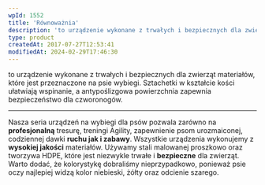 ```yaml
---
wpId: 1552
title: 'Równoważnia'
description: 'to urządzenie wykonane z trwałych i bezpiecznych dla zwierząt materiałów, które jest przeznaczone na psie wybiegi. Sztachetki w kształcie kości ułatwiają wspinanie, a antypoślizgowa powierzchnia zapewnia bezpieczeństwo dla czworonogów. Nasza seria urządzeń na wybiegi dla psów pozwala zarówno na profesjonalną tresurę, treningi Agility, zapewnienie psom urozmaiconej, codziennej dawki ruchu jak i zabawy. Wszystkie urządzenia wykonujemy ...'
type: product
createdAt: 2017-07-27T12:53:41
modifiedAt: 2024-02-29T17:46:30
---
```



to urządzenie wykonane z trwałych i bezpiecznych dla zwierząt materiałów, które jest przeznaczone na psie wybiegi. Sztachetki w kształcie kości ułatwiają wspinanie, a antypoślizgowa powierzchnia zapewnia bezpieczeństwo dla czworonogów.

* * *

Nasza seria urządzeń na wybiegi dla psów pozwala zarówno na **profesjonalną** tresurę, treningi Agility, zapewnienie psom urozmaiconej, codziennej dawki **ruchu jak i zabawy**. Wszystkie urządzenia wykonujemy z **wysokiej jakości** materiałów. Używamy stali malowanej proszkowo oraz tworzywa HDPE, które jest niezwykle trwałe i **bezpieczne** dla zwierząt. Warto dodać, że kolorystykę dobraliśmy nieprzypadkowo, ponieważ psie oczy najlepiej widzą kolor niebieski, żółty oraz odcienie szarego.